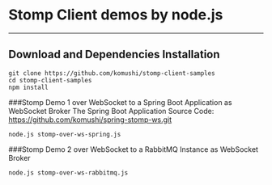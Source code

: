 # Stomp Client demos by node.js


----------
Download and Dependencies Installation
-------------
```
git clone https://github.com/komushi/stomp-client-samples
cd stomp-client-samples
npm install
```

###Stomp Demo 1 over WebSocket to a Spring Boot Application as WebSocket Broker
The Spring Boot Application Source Code:
https://github.com/komushi/spring-stomp-ws.git
```
node.js stomp-over-ws-spring.js
```

###Stomp Demo 2 over WebSocket to a RabbitMQ Instance as WebSocket Broker
```
node.js stomp-over-ws-rabbitmq.js
```
